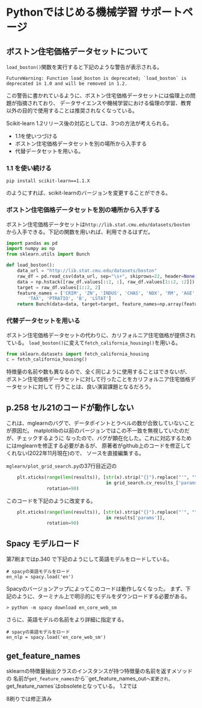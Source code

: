 ---
---
# Pythonではじめる機械学習 サポートページ

## ボストン住宅価格データセットについて

`load_boston()`関数を実行すると下記のような警告が表示される。

```
FutureWarning: Function load_boston is deprecated; `load_boston` is deprecated in 1.0 and will be removed in 1.2.
```

この警告に書かれているように、ボストン住宅価格データセットには倫理上の問題が指摘されており、
データサイエンスや機械学習における倫理の学習、教育以外の目的で使用することは推奨されなくなっている。

Scikit-learn 1.2リリース後の対応としては、3つの方法が考えられる。
- 1.1を使いつづける
- ボストン住宅価格データセットを別の場所から入手する
- 代替データセットを用いる。

### 1.1 を使い続ける
```
pip install scikit-learn==1.1.X
```
のようにすれば、scikit-learnのバージョンを変更することができる。

### ボストン住宅価格データセットを別の場所から入手する
ボストン住宅価格データセットは`http://lib.stat.cmu.edu/datasets/boston`
から入手できる。下記の関数を用いれば、利用できるはずだ。

``` python
import pandas as pd
import numpy as np
from sklearn.utils import Bunch

def load_boston():
    data_url = "http://lib.stat.cmu.edu/datasets/boston"
    raw_df = pd.read_csv(data_url, sep="\s+", skiprows=22, header=None)
    data = np.hstack([raw_df.values[::2, :], raw_df.values[1::2, :2]])
    target = raw_df.values[1::2, 2]
    feature_names = ['CRIM', 'ZN', 'INDUS', 'CHAS', 'NOX', 'RM', 'AGE', 'DIS', 'RAD',
        'TAX', 'PTRATIO', 'B', 'LSTAT']
    return Bunch(data=data, target=target, feature_names=np.array(feature_names))
```

### 代替データセットを用いる

ボストン住宅価格データセットの代わりに、カリフォルニア住宅価格が提供されている。
`load_boston()`に変えて`fetch_california_housing()`を用いる。

``` python
from sklearn.datasets import fetch_california_housing
c = fetch_california_housing()
```

特徴量の名前や数も異なるので、全く同じように使用することはできないが、
ボストン住宅価格データセットに対して行ったことをカリフォルニア住宅価格データセットに対して
行うことは、良い演習課題となるだろう。


## p.258 セル21のコードが動作しない

これは、mglearnのバグで、データポイントとラベルの数が合致していないことが原因だ。
matplotlibの以前のバージョンではこの不一致を無視していたのだが、チェックするように
なったので、バグが顕在化した。これに対応するためにはmglearnを修正する必要があるが、
原著者がgithub上のコードを修正してくれない(2022年11月現在)ので、
ソースを直接編集する。

`mglearn/plot_grid_search.py`の37行目近辺の

``` python
    plt.xticks(range(len(results)), [str(x).strip("{}").replace("'", "") for x
                                     in grid_search.cv_results_['params']],
               rotation=90)
```
このコードを下記のように改変する。

``` python
    plt.xticks(range(len(results)), [str(x).strip("{}").replace("'", "") for x
                                     in results['params']],                       
               rotation=90)
```




## Spacy モデルロード

第7刷まではp.340 で下記のようにして英語モデルをロードしている。

```
# spacyの英語モデルをロード
en_nlp = spacy.load('en')
```

Spacyのバージョンアップによってこのコードは動作しなくなった。
まず、下記のように、ターミナル上で明示的にモデルをダウンロードする必要がある。

```
> python -m spacy download en_core_web_sm
```

さらに、英語モデルの名前をより詳細に指定する。
```
# spacyの英語モデルをロード
en_nlp = spacy.load('en_core_web_sm')
```

## get_feature_names

sklearnの特徴量抽出クラスのインスタンスが持つ特徴量の名前を返すメソッドの
名前が`get_feature_names`から``get_feature_names_out`へ変更され、
`get_feature_names`はobsoleteとなっている。
1.2では

8刷りでは修正済み






